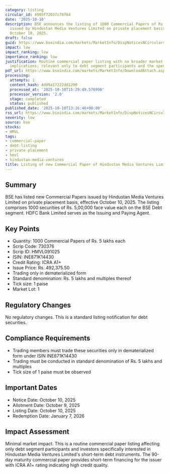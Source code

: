 ```yaml
---
category: listing
circular_id: 4905f72037c78f64
date: '2025-10-10'
description: BSE announces the listing of 1000 Commercial Papers of Rs. 5 lakhs each
  issued by Hindustan Media Ventures Limited on private placement basis, effective
  October 10, 2025.
draft: false
guid: https://www.bseindia.com/markets/MarketInfo/DispNoticesNCirculars.aspx?Noticeid={996C77A0-6FDC-4A9A-83F4-2658FA08EB61}&noticeno=20251010-52&dt=10/10/2025&icount=52&totcount=69&flag=0
impact: low
impact_ranking: low
importance_ranking: low
justification: Routine commercial paper listing with no broader market or regulatory
  implications; relevant only to debt segment participants and the specific issuer.
pdf_url: https://www.bseindia.com/markets/MarketInfo/DownloadAttach.aspx?id=20251010-52&attachedId=
processing:
  attempts: 1
  content_hash: 4d89a17222dd1290
  processed_at: '2025-10-10T15:29:49.576998'
  processor_version: '2.0'
  stage: completed
  status: published
published_date: '2025-10-10T13:16:46+00:00'
rss_url: https://www.bseindia.com/markets/MarketInfo/DispNoticesNCirculars.aspx?Noticeid={996C77A0-6FDC-4A9A-83F4-2658FA08EB61}&noticeno=20251010-52&dt=10/10/2025&icount=52&totcount=69&flag=0
severity: low
source: bse
stocks:
- HMVL
tags:
- commercial-paper
- debt-listing
- private-placement
- hmvl
- hindustan-media-ventures
title: Listing of new Commercial Paper of Hindustan Media Ventures Limited
---
```


## Summary

BSE has listed new Commercial Papers issued by Hindustan Media Ventures Limited on private placement basis, effective October 10, 2025. The listing comprises 1000 securities of Rs. 5,00,000 face value each on the BSE Debt segment. HDFC Bank Limited serves as the Issuing and Paying Agent.

## Key Points

- Quantity: 1000 Commercial Papers of Rs. 5 lakhs each
- Scrip Code: 730376
- Scrip ID: HMVL091025
- ISIN: INE871K14430
- Credit Rating: ICRA A1+
- Issue Price: Rs. 492,375.50
- Trading only in dematerialized form
- Standard denomination: Rs. 5 lakhs and multiples thereof
- Tick size: 1 paise
- Market Lot: 1

## Regulatory Changes

No regulatory changes. This is a standard listing notification for debt securities.

## Compliance Requirements

- Trading members must trade these securities only in dematerialized form under ISIN INE871K14430
- Trading must be conducted in standard denomination of Rs. 5 lakhs and multiples
- Tick size of 1 paise must be observed

## Important Dates

- Notice Date: October 10, 2025
- Allotment Date: October 9, 2025
- Listing Date: October 10, 2025
- Redemption Date: January 7, 2026

## Impact Assessment

Minimal market impact. This is a routine commercial paper listing affecting only debt segment participants and investors specifically interested in Hindustan Media Ventures Limited's short-term debt instruments. The 90-day maturity commercial paper provides short-term financing for the issuer with ICRA A1+ rating indicating high credit quality.